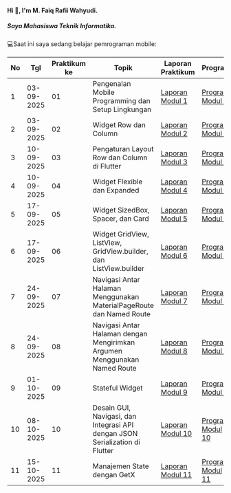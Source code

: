 #### Hi 👋, I'm M. Faiq Rafii Wahyudi. 
##### Saya Mahasiswa Teknik Informatika.

💻Saat ini saya sedang belajar pemrograman mobile:

| No  | Tgl  | Praktikum ke  | Topik  | Laporan Praktikum | Program |
| ------------ | ------------ | ------------ | ------------ | ------------ | ------------ | 
|  1 | 03-09-2025  | 01  | Pengenalan Mobile Programming dan Setup Lingkungan  | [Laporan Modul 1](https://drive.google.com/file/d/1l4fuXOwvw1DM5kWbzXE4Q-m7yXK0l8LK/view?usp=sharing) | [Program Modul 1](https://github.com/FaiqRafii/Praktikum-Mobile-Modul-1) |
|  2 | 03-09-2025  | 02  | Widget Row dan Column  | [Laporan Modul 2](https://drive.google.com/file/d/11tFn_y8oqZM-qLg59P-q5H6B81rbKTYK/view?usp=sharing)| [Program Modul 2](https://github.com/FaiqRafii/Praktikum-Mobile-Modul-2)|
|  3 | 10-09-2025  | 03  | Pengaturan Layout Row dan Column di Flutter  | [Laporan Modul 3](https://drive.google.com/file/d/1YLX19_E71xmIdjDtqez7DoEqdaCwsb04/view?usp=sharing)| [Program Modul 3](https://github.com/FaiqRafii/Praktikum-Mobile-Modul-3)|
|  4 | 10-09-2025  | 04  | Widget Flexible dan Expanded  | [Laporan Modul 4](https://drive.google.com/file/d/1QAEUOlt_98VmMtnffOGNooG-fquTnwhp/view?usp=sharing)| [Program Modul 4](https://github.com/FaiqRafii/Praktikum-Mobile-Modul-4)|
|  5 | 17-09-2025  | 05  | Widget SizedBox, Spacer, dan Card  | [Laporan Modul 5](https://drive.google.com/file/d/1N_iA8YurRE16_rJHCXlOFAmSyMXIJ-pp/view?usp=sharing)| [Program Modul 5](https://github.com/FaiqRafii/Praktikum-Mobile-Modul-5)|
|  6 | 17-09-2025  | 06  | Widget GridView, ListView, GridView.builder, dan ListView.builder  | [Laporan Modul 6](https://drive.google.com/file/d/12VbAKIg3KKMpX0veFynGrL9mdI1VO5hU/view?usp=sharing)| [Program Modul 6](https://github.com/FaiqRafii/Praktikum-Mobile-Modul-6)|
|  7 | 24-09-2025  | 07  | Navigasi Antar Halaman Menggunakan MaterialPageRoute dan Named Route  | [Laporan Modul 7](https://drive.google.com/file/d/11vhTdS6BakeXYBkDyXcGqoOMC9kT463Q/view?usp=sharing)| [Program Modul 7](https://github.com/FaiqRafii/Praktikum-Mobile-Modul-7)|
|  8 | 24-09-2025  | 08  | Navigasi Antar Halaman dengan Mengirimkan Argumen Menggunakan Named Route  | [Laporan Modul 8](https://drive.google.com/file/d/1gtBRcs7qTClaVYwCO9irJQmAYw8G8INP/view?usp=sharing)| [Program Modul 8](https://github.com/FaiqRafii/Praktikum-Mobile-Modul-8)|
|  9 | 01-10-2025  | 09  | Stateful Widget  | [Laporan Modul 9](https://drive.google.com/file/d/1-UshMXa86Qb2e3-EugxKWE9txK1OXATb/view?usp=sharing)| [Program Modul 9](https://github.com/FaiqRafii/Praktikum-Mobile-Modul-9)|
|  10 | 08-10-2025  | 10  | Desain GUI, Navigasi, dan Integrasi API dengan JSON Serialization di Flutter  | [Laporan Modul 10](https://drive.google.com/file/d/1DUXg2qyZYe1gLkC7V4dHywl7ewVzwAPN/view?usp=sharing)| [Program Modul 10](https://github.com/FaiqRafii/Praktikum-Mobile-Modul-10)|
|  11 | 15-10-2025  | 11  | Manajemen State dengan GetX  | [Laporan Modul 11](https://drive.google.com/file/d/1nFfbwZR54rWyvD0MUMYZ1qJ-4ql7CKGt/view?usp=sharing)| [Program Modul 11](https://github.com/FaiqRafii/Praktikum-Mobile-Modul-11)|
